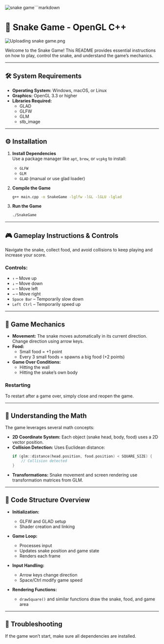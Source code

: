 ![snake game](https://github.com/user-attachments/assets/6fabcaa1-533b-43b2-99e1-0fda1dc75781)```markdown
# 🐍 Snake Game - OpenGL C++
![Uploading snake game.png](snake_game.png)

Welcome to the Snake Game! This README provides essential instructions on how to play, control the snake, and understand the game’s mechanics.

---

## 🛠️ System Requirements
- **Operating System:** Windows, macOS, or Linux  
- **Graphics:** OpenGL 3.3 or higher  
- **Libraries Required:**
  - GLAD  
  - GLFW  
  - GLM  
  - stb_image

---

## ⚙️ Installation

1. **Install Dependencies**  
   Use a package manager like `apt`, `brew`, or `vcpkg` to install:
   - `GLFW`
   - `GLM`
   - `GLAD` (manual or use glad loader)

2. **Compile the Game**
   ```bash
   g++ main.cpp -o SnakeGame -lglfw -lGL -lGLU -lglad
   ```

3. **Run the Game**
   ```bash
   ./SnakeGame
   ```

---

## 🎮 Gameplay Instructions & Controls

Navigate the snake, collect food, and avoid collisions to keep playing and increase your score.

### Controls:
- `↑` – Move up  
- `↓` – Move down  
- `←` – Move left  
- `→` – Move right  
- `Space Bar` – Temporarily slow down  
- `Left Ctrl` – Temporarily speed up  

---

## 📐 Game Mechanics

- **Movement:** The snake moves automatically in its current direction. Change direction using arrow keys.
- **Food:**
  - Small food = +1 point
  - Every 3 small foods = spawns a big food (+2 points)
- **Game Over Conditions:**
  - Hitting the wall
  - Hitting the snake’s own body

### Restarting
To restart after a game over, simply close and reopen the game.

---

## 🧠 Understanding the Math

The game leverages several math concepts:

- **2D Coordinate System:** Each object (snake head, body, food) uses a 2D vector position.
- **Collision Detection:** Uses Euclidean distance:
  ```cpp
  if (glm::distance(head.position, food.position) < SQUARE_SIZE) {
      // Collision detected
  }
  ```
- **Transformations:** Snake movement and screen rendering use transformation matrices from GLM.

---

## 🧱 Code Structure Overview

- **Initialization:**
  - GLFW and GLAD setup
  - Shader creation and linking

- **Game Loop:**
  - Processes input  
  - Updates snake position and game state  
  - Renders each frame

- **Input Handling:**
  - Arrow keys change direction
  - Space/Ctrl modify game speed

- **Rendering Functions:**
  - `drawSquare()` and similar functions draw the snake, food, and game area

---

## 🧰 Troubleshooting
If the game won’t start, make sure all dependencies are installed.

